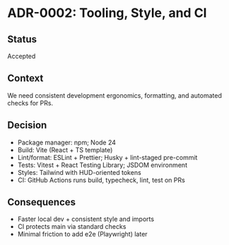 # ADR-0002: Tooling, Style, and CI

## Status

Accepted

## Context

We need consistent development ergonomics, formatting, and automated checks for PRs.

## Decision

- Package manager: npm; Node 24
- Build: Vite (React + TS template)
- Lint/format: ESLint + Prettier; Husky + lint-staged pre-commit
- Tests: Vitest + React Testing Library; JSDOM environment
- Styles: Tailwind with HUD-oriented tokens
- CI: GitHub Actions runs build, typecheck, lint, test on PRs

## Consequences

- Faster local dev + consistent style and imports
- CI protects main via standard checks
- Minimal friction to add e2e (Playwright) later
